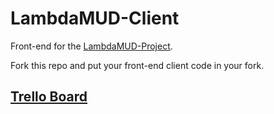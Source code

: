 # LambdaMUD-Client
Front-end for the [LambdaMUD-Project](https://github.com/LambdaSchool/LambdaMUD-Project).

Fork this repo and put your front-end client code in your fork.

## [Trello Board](https://trello.com/b/g56pfUc1/lambdamud-project-alec-jordan)
